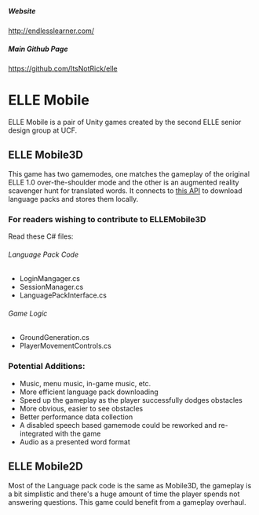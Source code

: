 ##### Website
http://endlesslearner.com/
##### Main Github Page
https://github.com/ItsNotRick/elle

# ELLE Mobile
ELLE Mobile is a pair of Unity games created by the second ELLE senior design group at UCF.


## ELLE Mobile3D
This game has two gamemodes, one matches the gameplay of the original ELLE 1.0 over-the-shoulder mode and the other is an augmented reality scavenger hunt for translated words. It connects to [this API](https://github.com/ItsNotRick/elle-web-service) to download language packs and stores them locally.

### For readers wishing to contribute to ELLEMobile3D
Read these C# files:
###### Language Pack Code
* LoginMangager.cs
* SessionManager.cs
* LanguagePackInterface.cs
###### Game Logic
* GroundGeneration.cs
* PlayerMovementControls.cs
### Potential Additions:
* Music, menu music, in-game music, etc.
* More efficient language pack downloading
* Speed up the gameplay as the player successfully dodges obstacles
* More obvious, easier to see obstacles
* Better performance data collection
* A disabled speech based gamemode could be reworked and re-integrated with the game
* Audio as a presented word format

## ELLE Mobile2D
Most of the Language pack code is the same as Mobile3D, the gameplay is a bit simplistic and there's a huge amount of time the player spends not answering questions. This game could benefit from a gameplay overhaul.
